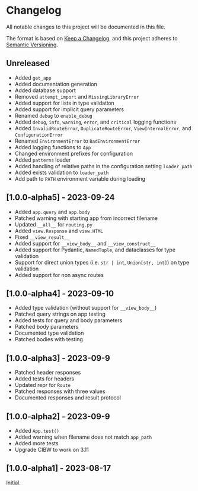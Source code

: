 # Changelog

All notable changes to this project will be documented in this file.

The format is based on [Keep a Changelog](https://keepachangelog.com/en/1.0.0/),
and this project adheres to [Semantic Versioning](https://semver.org/spec/v2.0.0.html).

## Unreleased

- Added `get_app`
- Added documentation generation
- Added database support
- Removed `attempt_import` and `MissingLibraryError`
- Added support for lists in type validation
- Added support for implicit query parameters
- Renamed `debug` to `enable_debug`
- Added `debug`, `info`, `warning`, `error`, and `critical` logging functions
- Added `InvalidRouteError`, `DuplicateRouteError`, `ViewInternalError`, and `ConfigurationError`
- Renamed `EnvironmentError` to `BadEnvironmentError`
- Added logging functions to `App`
- Changed environment prefixes for configuration
- Added `patterns` loader
- Added handling of relative paths in the configuration setting `loader_path`
- Added exists validation to `loader_path`
- Add path to `PATH` environment variable during loading

## [1.0.0-alpha5] - 2023-09-24

- Added `app.query` and `app.body`
- Patched warning with starting app from incorrect filename
- Updated `__all__` for `routing.py`
- Added `view.Response` and `view.HTML`
- Fixed `__view_result__`
- Added support for `__view_body__` and `__view_construct__`
- Added support for Pydantic, `NamedTuple`, and dataclasses for type validation
- Support for direct union types (i.e. `str | int`, `Union[str, int]`) on type validation
- Added support for non async routes

## [1.0.0-alpha4] - 2023-09-10
- Added type validation (without support for `__view_body__`)
- Patched query strings on app testing
- Added tests for query and body parameters
- Patched body parameters
- Documented type validation
- Patched bodies with testing

## [1.0.0-alpha3] - 2023-09-9
- Patched header responses
- Added tests for headers
- Updated repr for `Route`
- Patched responses with three values
- Documented responses and result protocol

## [1.0.0-alpha2] - 2023-09-9

- Added `App.test()`
- Added warning when filename does not match `app_path`
- Added more tests
- Upgrade CIBW to work on 3.11

## [1.0.0-alpha1] - 2023-08-17

Initial.
